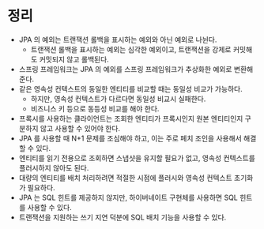 # 정리

* JPA 의 예외는 트랜잭션 롤백을 표시하는 예외와 아닌 예외로 나뉜다.
    * 트랜잭션 롤백을 표시하는 예외는 심각한 예외이고, 트랜잭션을 강제로 커밋해도 커밋되지 않고 롤백된다.
* 스프링 프레임워크는 JPA 의 예외를 스프링 프레임워크가 추상화한 예외로 변환해준다.
* 같은 영속성 컨텍스트의 동일한 엔티티를 비교할 때는 동일성 비교가 가능하다.
    * 하지만, 영속성 컨텍스트가 다르다면 동일성 비교시 실패한다.
    * 비즈니스 키 등으로 동등성 비교를 해야 한다.
* 프록시를 사용하는 클라이언트는 조회한 엔티티가 프록시인지 원본 엔티티인지 구분하지 않고 사용할 수 있어야 한다.
* JPA 를 사용할 때 N+1 문제를 조심해야 하고, 이는 주로 페치 조인을 사용해서 해결할 수 있다.
* 엔티티를 읽기 전용으로 조회하면 스냅샷을 유지할 필요가 없고, 영속성 컨텍스트를 플러시하지 않아도 된다.
* 대량의 엔티티를 배치 처리하려면 적절한 시점에 플러시와 영속성 컨텍스트 초기화가 필요하다.
* JPA 는 SQL 힌트를 제공하지 않지만, 하이버네이트 구현체를 사용하면 SQL 힌트를 사용할 수 있다.
* 트랜잭션을 지원하는 쓰기 지연 덕분에 SQL 배치 기능을 사용할 수 있다.
